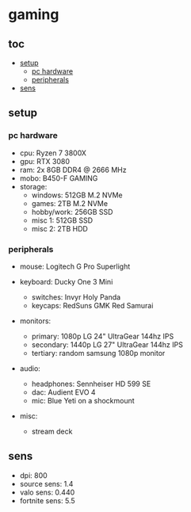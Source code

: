 # gaming

## toc

- [setup](#setup)
  - [pc hardware](#pc-hardware)
  - [peripherals](#peripherals)
- [sens](#sens)

## setup

### pc hardware
- cpu: Ryzen 7 3800X
- gpu: RTX 3080
- ram: 2x 8GB DDR4 @ 2666 MHz
- mobo: B450-F GAMING
- storage:
  - windows: 512GB M.2 NVMe
  - games: 2TB M.2 NVMe
  - hobby/work: 256GB SSD
  - misc 1: 512GB SSD
  - misc 2: 2TB HDD

### peripherals
- mouse: Logitech G Pro Superlight
- keyboard: Ducky One 3 Mini
  - switches: Invyr Holy Panda
  - keycaps: RedSuns GMK Red Samurai

- monitors:
  - primary: 1080p LG 24" UltraGear 144hz IPS
  - secondary: 1440p LG 27" UltraGear 144hz IPS
  - tertiary: random samsung 1080p monitor
- audio:
  - headphones: Sennheiser HD 599 SE
  - dac: Audient EVO 4
  - mic: Blue Yeti on a shockmount
- misc:
  - stream deck


## sens
- dpi: 800
- source sens: 1.4
- valo sens: 0.440
- fortnite sens: 5.5

